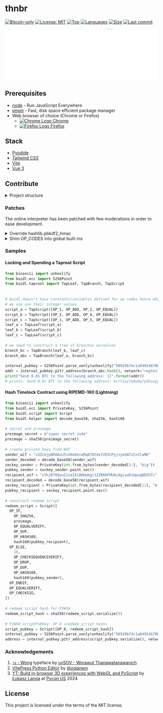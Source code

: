 # thnbr

[![Bitcoin-only](https://img.shields.io/badge/bitcoin-only-FF9900?logo=bitcoin)](https://twentyone.world)
[![License: MIT](https://img.shields.io/badge/License-MIT-yellow.svg)](https://github.com/krutt/thnbr/blob/master/LICENSE)
[![Top](https://img.shields.io/github/languages/top/krutt/thnbr)](https://github.com/krutt/thnbr)
[![Languages](https://img.shields.io/github/languages/count/krutt/thnbr)](https://github.com/krutt/thnbr)
[![Size](https://img.shields.io/github/repo-size/krutt/thnbr)](https://github.com/krutt/thnbr)
[![Last commit](https://img.shields.io/github/last-commit/krutt/thnbr/master)](https://github.com/krutt/thnbr)

[![Thonburi banner](https://github.com/krutt/thnbr/blob/master/static/thnbr-banner.svg)](static/thnbr-banner.svg)

## Prerequisites

* [node](https://nodejs.org) - Run JavaScript Everywhere
* [pnpm](https://pnpm.io) - Fast, disk space efficient package manager
* Web browser of choice (Chrome or Firefox)
  * [![Chrome Logo](static/chrome.svg) Chrome](https://www.google.com/chrome)
  * [![Firefox Logo](static/firefox.svg) Firefox](https://www.mozilla.org/en-US/firefox/new)

## Stack

* [Pyodide](https://pyodide.org/en/stable)
* [Tailwind CSS](https://tailwindcss.com)
* [Vite](https://vitejs.dev)
* [Vue 3](https://v3.vuejs.org)

## Contribute

<details>
  <summary> Project structure </summary>

  ```
  thnbr/
  ├── LICENSE                              # MIT License permission outline
  ├── README.md                            # Project setup and test setup walkthrough
  ├── index.html                           # Hypertext template where application is embedded
  ├── package.json                         # Project definitions and dependencies 
  ├── src/
  │   ├── assets/                          # Collection of stylesheets and vector assets
  │   │   └── ...                          # TODO: expand descriptions
  │   │
  │   ├── components/                      # Collection of Vue frontend components
  │   │   └── ...                          # TODO: expand descriptions
  │   │
  │   ├── stores/                          # Collection of Vue composable stores
  │   │   └── ...                          # TODO: expand descriptions
  │   │
  │   ├── views/                           # Collection of Vue frontend pages
  │   │   └── ...                          # TODO: expand descriptions
  │   │
  │   └── workers/                         # Collection of web workers
  │       └── mattvm.js                    # Pyodide parser with `pymatt` pre-installed
  │
  ├── static/                              # Static assets
  │   ├── coi-serviceworker.min.js         # Cross-origin isolation through a service worker
  │   ├── chrome.svg                       # Vector asset of Chrome web browser logo
  │   ├── favicon.ico                      # Small graphic image for the browser's address bar
  │   ├── firefox.svg                      # Vector asset of Firefox logo used by README.md
  │   ├── pymatt-0.0.1-py3-none-any.whl    # Wheel file for `pymatt` python package
  │   ├── pyodide.asm.js                   # The JS half of the main "binary"
  │   ├── pyodide.asm.wasm                 # The WebAssembly half of the main "binary"
  │   ├── pyodide.js                       # Legacy support for browsers unable to use es6 module
  │   ├── pyodide.mjs                      # Small JS loader shim which exports `loadPyodide`
  │   ├── pyodide-lock.json                # Lockfile for Python packages
  │   ├── python_stdlib.zip                # Python standard libraries for Pyodide
  │   ├── thnbr.svg                        # Project logo
  │   ├── thnbr-banner.svg                 # Project banner
  │   └── thnbr-social.svg                 # Project social link preview
  │
  ├── tailwind.config.js                   # Styling plugins and rules for TailwindCSS
  └── vite.config.js                       # Bundler configuration and static asset bypass
  ```

  Notable exemptions: `dotfiles`, `lockfile` and `component library generated files`
</details>

### Patches

The online interpreter has been patched with few moderations in order to ease development.

<details>
  <summary> Override hashlib.pbkdf2_hmac </summary>

  This normally is an operation where `hashlib` binds to `OpenSSL` in user's environment
  and not supported in `pyodide` environment, but interpreter overrides this with a pure
  python implementation at runtime to make possible some of `buidl` method calls.
  ```python
  # NOTE: shim pbkdf2_hmac without openssl
  #       https://pyodide.org/en/stable/usage/wasm-constraints.html#modules-with-limited-functionality
  import hashlib
  import hmac
  def pbkdf2_hmac(hash_name, password, salt, iterations, dklen=None):
    hash_func = getattr(hashlib, hash_name)
    hlen = hash_func().digest_size
    if dklen is None:
      dklen = hlen
    blocks = -(-dklen // hlen)  # ceil division
    def F(block_index):
      U = hmac.new(password, salt + block_index.to_bytes(4, "big"), hash_func).digest()
      result = bytearray(U)
      for _ in range(iterations - 1):
        U = hmac.new(password, U, hash_func).digest()
        result = bytearray(x ^ y for x, y in zip(result, U))
      return result
    dk = b''.join(F(i + 1) for i in range(blocks))
    return dk[:dklen]
  hashlib.pbkdf2_hmac = pbkdf2_hmac
  ```
</details>
<details>
  <summary> Shim OP_CODES into global built-ins </summary>

  This gives access to developer to immediately use OP_CODES such as `OP_0`, `OP_ADD`,
  `OP_EQUAL`, and etc. without imports

  ```python
  # NOTE: shim opcodes from buidl.op.OP_CODE_NAMES
  from buidl.op import OP_CODE_NAMES
  OP_CODES: dict[str, int] = {value: key for key, value in OP_CODE_NAMES.items()}
  globals().update(OP_CODES)
  ```
</details>

### Samples

#### Locking and Spending a Taproot Script

```python
from binascii import unhexlify
from buidl.ecc import S256Point
from buidl.taproot import TapLeaf, TapBranch, TapScript


# buidl doesn't have constants/variables defined for op codes hence why
# we use use their integer values
script_a = TapScript([OP_1, OP_ADD, OP_2, OP_EQUAL])
script_b = TapScript([OP_2, OP_ADD, OP_4, OP_EQUAL])
script_c = TapScript([OP_1, OP_ADD, OP_5, OP_EQUAL])
leaf_a = TapLeaf(script_a)
leaf_b = TapLeaf(script_b)
leaf_c = TapLeaf(script_c)

# we need to construct a tree of branches ourselves
branch_bc = TapBranch(leaf_b, leaf_c)
branch_abc = TapBranch(leaf_a, branch_bc)

internal_pubkey = S256Point.parse_xonly(unhexlify("50929b74c1a04954b78b4b6035e97a5e078a5a0f28ec96d547bfee9ace803ac0"))
addr = internal_pubkey.p2tr_address(branch_abc.hash(), network="regtest")
print("Send 0.01 BTC to the following address: {}".format(addr))
# prints: Send 0.01 BTC to the following address: bcrt1py7e8e0q7pdkxwyp2tjn65k4kd5kgch0aqe03jzjczn96xat6nwjswsu892
```

#### Hash Timelock Contract using RIPEMD-160 (Lightning)

```python
from binascii import unhexlify
from buidl.ecc import PrivateKey, S256Point
from buidl.script import Script
from buidl.helper import decode_base58, sha256, hash160

# secret and preimage
preimage_secret = b"super secret code"
preimage = sha256(preimage_secret)

# create private keys from WIF
sender_wif = "cUZLbjpNRAAuu5sV8e8ocwMqAYDtdxY2EXCPyjvyeGATzCnCCaMK"
sender_decoded = decode_base58(sender_wif)
seckey_sender = PrivateKey(int.from_bytes(sender_decoded[1:], "big"))
pubkey_sender = seckey_sender.point.sec()
recipient_wif = "cVhjB76GwuZiva15i88Hwbgc1ZZB6KFMUAjAgiauD1mpugQDVGTc"
recipient_decoded = decode_base58(recipient_wif)
seckey_recipient = PrivateKey(int.from_bytes(recipient_decoded[1:], "big"))
pubkey_recipient = seckey_recipient.point.sec()

# construct redeem script
redeem_script = Script([
  OP_IF,
    OP_SHA256,
    preimage,
    OP_EQUALVERIFY,
    OP_DUP,
    OP_HASH160,
    hash160(pubkey_recipient),
  OP_ELSE,
    10,
    OP_CHECKSEQUENCEVERIFY,
    OP_DROP,
    OP_DUP,
    OP_HASH160,
    hash160(pubkey_sender),
  OP_ENDIF,
  OP_EQUALVERIFY,
  OP_CHECKSIG,
])

# redeem script hash for P2WSH
redeem_script_hash = sha256(redeem_script.serialize())

# P2WSH scriptPubKey: OP_0 <redeem_script_hash>
script_pubkey = Script([OP_0, redeem_script_hash])
internal_pubkey = S256Point.parse_xonly(unhexlify("50929b74c1a04954b78b4b6035e97a5e078a5a0f28ec96d547bfee9ace803ac0"))
address = internal_pubkey.p2tr_address(script_pubkey.serialize(), network="regtest")``
```

### Acknowledgements

1. [วง - Wong](https://www.f0nt.com/release/sov-wong) typeface
  by [uvSOV - Worawut Thanawatanawanich](https://fb.com/worawut.thanawatanawanich)
2. [VitePress Python Editor](https://github.com/zqianem/vitepress-python-editor)
  by [@zqianem](https://github.com/zqianem)
3. [YT: Build in-browser 3D experiences with WebGL and PyScript](https://youtu.be/NQyzFbYZjHk)
  by [Łukasz Langa](https://lukasz.langa.pl)
  at [Pycon US](https://us.pycon.org) 2024

## License

This project is licensed under the terms of the MIT license.
